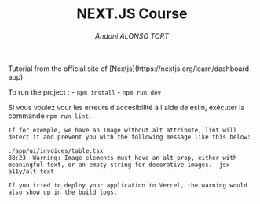 <h1 style="text-align:center"> NEXT.JS Course</h1>
<h6 style="text-align:center">Andoni ALONSO TORT</h6>
<br/>
Tutorial from the official site of [Nextjs](https://nextjs.org/learn/dashboard-app).

To run the project :
    - `npm install`
    - `npm run dev`


Si vous voulez vour les erreurs d'accesibilité à l'aide de eslin, exécuter la commande `npm run lint`.

    If for exemple, we have an Image without alt attribute, lint will detect it and prevent you with the following message like this below:

    ./app/ui/invoices/table.tsx
    88:23  Warning: Image elements must have an alt prop, either with meaningful text, or an empty string for decorative images.  jsx-a11y/alt-text

    If you tried to deploy your application to Vercel, the warning would also show up in the build logs. 